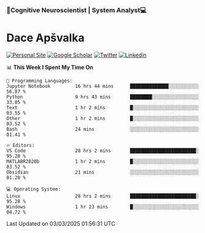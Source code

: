 ### 🧠Cognitive Neuroscientist | System Analyst💻
# Dace Apšvalka

[![Personal Site](https://img.shields.io/badge/website-teal?style=for-the-badge&logo=About.me&logoColor=white)](https://dcdace.net/)
[![Google Scholar](https://img.shields.io/badge/Scholar-yellow?style=for-the-badge&logo=googlescholar&logoColor=ffffff)](https://scholar.google.com/citations?hl=en&user=W8q0HBkAAAAJ&view_op=list_works&sortby=pubdate)
[![Twitter](https://img.shields.io/badge/Twitter-1DA1F2?logo=twitter&logoColor=white&style=for-the-badge)](https://twitter.com/dcdace)
[![Linkedin](https://img.shields.io/badge/linkedin-0077B5?logo=linkedin&logoColor=white&style=for-the-badge)](https://www.linkedin.com/in/dace-apsvalka/)

<!--
[![Dace's wakatime stats](https://github-readme-stats.vercel.app/api/wakatime?username=dcdace&theme=react&layout=compact&custom_title=Coding+past+7+days&v=2)](https://github.com/dcdace/dcdace)


[![github](https://img.shields.io/github/followers/dcdace?logo=github&style=plastic)](https://github.com/dcdace?tab=followers "GitHub followers")
[![wakatime](https://wakatime.com/badge/user/6e7556d3-b1db-4eef-a7e8-9bad735fc27e.svg?style=plastic?v=2)](https://wakatime.com/@6e7556d3-b1db-4eef-a7e8-9bad735fc27e "Total time coded since Feb 28 2022")

[![twitter](https://img.shields.io/twitter/follow/dcdace?label=followers&logo=twitter&color=%23007ec6&style=plastic)](https://twitter.com/dcdace "Twitter followers")

[![Dace's languages](https://github-readme-stats-one-nu-13.vercel.app/api/top-langs/?username=dcdace&langs_count=10&theme=nord&layout=compact)](https://github.com/anuraghazra/github-readme-stats) 
[![Dace's GitHub stats](https://github-readme-stats-one-nu-13.vercel.app/api?username=dcdace&theme=dracula&hide=prs,issues&count_private=true&show_icons=true&hide_rank=true&include_all_commits=true&hide_title=false&custom_title=GitHub+Stats)](https://github.com/anuraghazra/github-readme-stats)
-->

<!--START_SECTION:waka-->
📊 **This Week I Spent My Time On** 

```text
💬 Programming Languages: 
Jupyter Notebook         16 hrs 44 mins      ██████████████░░░░░░░░░░░   56.87 % 
Python                   9 hrs 43 mins       ████████░░░░░░░░░░░░░░░░░   33.05 % 
Text                     1 hr 2 mins         █░░░░░░░░░░░░░░░░░░░░░░░░   03.55 % 
Other                    1 hr 2 mins         █░░░░░░░░░░░░░░░░░░░░░░░░   03.52 % 
Bash                     24 mins             ░░░░░░░░░░░░░░░░░░░░░░░░░   01.41 % 

🔥 Editors: 
VS Code                  28 hrs 2 mins       ████████████████████████░   95.28 % 
MATLABR2020b             1 hr 2 mins         █░░░░░░░░░░░░░░░░░░░░░░░░   03.52 % 
Obsidian                 21 mins             ░░░░░░░░░░░░░░░░░░░░░░░░░   01.20 % 

💻 Operating System: 
Linux                    28 hrs 2 mins       ████████████████████████░   95.28 % 
Windows                  1 hr 23 mins        █░░░░░░░░░░░░░░░░░░░░░░░░   04.72 % 
```


 Last Updated on 03/03/2025 01:56:31 UTC
<!--END_SECTION:waka-->

